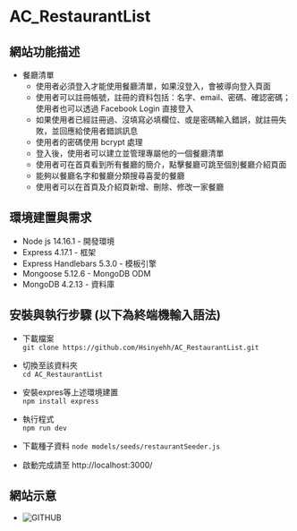# AC_RestaurantList

## 網站功能描述
* 餐廳清單 
	* 使用者必須登入才能使用餐廳清單，如果沒登入，會被導向登入頁面
	* 使用者可以註冊帳號，註冊的資料包括：名字、email、密碼、確認密碼；使用者也可以透過 Facebook Login 直接登入
	* 如果使用者已經註冊過、沒填寫必填欄位、或是密碼輸入錯誤，就註冊失敗，並回應給使用者錯誤訊息
	* 使用者的密碼使用 bcrypt 處理
	* 登入後，使用者可以建立並管理專屬他的一個餐廳清單
	* 使用者可在首頁看到所有餐廳的簡介，點擊餐廳可跳至個別餐廳介紹頁面
	* 能夠以餐廳名字和餐廳分類搜尋喜愛的餐廳
	* 使用者可以在首頁及介紹頁新增、刪除、修改一家餐廳
	

## 環境建置與需求 
* Node js 14.16.1 - 開發環境 
* Express 4.17.1 - 框架
* Express Handlebars 5.3.0 - 模板引擎 
* Mongoose 5.12.6 -  MongoDB ODM
* MongoDB 4.2.13 - 資料庫

## 安裝與執行步驟 (以下為終端機輸入語法)
* 下載檔案  
  `git clone https://github.com/Hsinyehh/AC_RestaurantList.git`
 
* 切換至該資料夾  
 `cd AC_RestaurantList`

* 安裝expres等上述環境建置  
 `npm install express`

* 執行程式  
 `npm run dev`

* 下載種子資料
 `node models/seeds/restaurantSeeder.js`

* 啟動完成請至 http://localhost:3000/ 

## 網站示意
* ![GITHUB](https://img.onl/BsnWhK)
